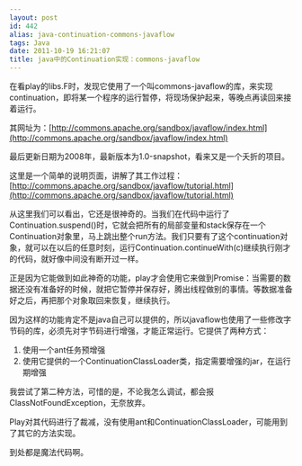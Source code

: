 ```yaml
---
layout: post
id: 442
alias: java-continuation-commons-javaflow
tags: Java
date: 2011-10-19 16:21:07
title: java中的Continuation实现：commons-javaflow
---
```


在看play的libs.F时，发现它使用了一个叫commons-javaflow的库，来实现continuation，即将某一个程序的运行暂停，将现场保护起来，等晚点再读回来接着运行。

其网址为：[http://commons.apache.org/sandbox/javaflow/index.html](http://commons.apache.org/sandbox/javaflow/index.html)

最后更新日期为2008年，最新版本为1.0-snapshot，看来又是一个夭折的项目。

这里是一个简单的说明页面，讲解了其工作过程：[http://commons.apache.org/sandbox/javaflow/tutorial.html](http://commons.apache.org/sandbox/javaflow/tutorial.html)

从这里我们可以看出，它还是很神奇的。当我们在代码中运行了Continuation.suspend()时，它就会把所有的局部变量和stack保存在一个Continuation对象里，马上跳出整个run方法。我们只要有了这个continuation对象，就可以在以后的任意时刻，运行Continuation.continueWith(c)继续执行刚才的代码，就好像中间没有断开过一样。

正是因为它能做到如此神奇的功能，play才会使用它来做到Promise：当需要的数据还没有准备好的时候，就把它暂停并保存好，腾出线程做别的事情。等数据准备好之后，再把那个对象取回来恢复，继续执行。

因为这样的功能肯定不是java自己可以提供的，所以javaflow也使用了一些修改字节码的库，必须先对字节码进行增强，才能正常运行。它提供了两种方式：

1.  使用一个ant任务预增强
2.  使用它提供的一个ContinuationClassLoader类，指定需要增强的jar，在运行期增强

我尝试了第二种方法，可惜的是，不论我怎么调试，都会报ClassNotFoundException，无奈放弃。

Play对其代码进行了裁减，没有使用ant和ContinuationClassLoader，可能用到了其它的方法实现。

到处都是魔法代码啊。

